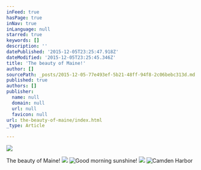 ```yaml
---
inFeed: true
hasPage: true
inNav: true
inLanguage: null
starred: true
keywords: []
description: ''
datePublished: '2015-12-05T23:25:47.918Z'
dateModified: '2015-12-05T23:25:45.346Z'
title: 'The beauty of Maine!'
author: []
sourcePath: _posts/2015-12-05-77e493ef-5b21-48ff-94f8-2c06bebc313d.md
published: true
authors: []
publisher:
  name: null
  domain: null
  url: null
  favicon: null
url: the-beauty-of-maine/index.html
_type: Article

---
```

![](https://the-grid-user-content.s3-us-west-2.amazonaws.com/1d91155c-359f-4e25-994c-f43f35f5f008.jpg)

The beauty of Maine!
![](https://the-grid-user-content.s3-us-west-2.amazonaws.com/892bcd6b-f265-4529-a2be-54dae24d513b.jpg)
![Good morning sunshine!](https://the-grid-user-content.s3-us-west-2.amazonaws.com/0b18d51e-c062-46d2-ba5a-d209170803a9.jpg)
![](https://s3-us-west-2.amazonaws.com/the-grid-img/p/730387be6b9401d32e838a7dccf56f2342f8b335.jpg)
![Camden Harbor](https://the-grid-user-content.s3-us-west-2.amazonaws.com/96be0423-6686-4f41-920c-a770c72b89e6.jpg)